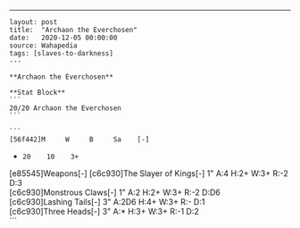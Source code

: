 ---
    layout: post
    title:  "Archaon the Everchosen"
    date:   2020-12-05 00:00:00
    source: Wahapedia
    tags: [slaves-to-darkness]
    ---
    
    **Archaon the Everchosen**
    
    **Stat Block**
    ```
    20/20 Archaon the Everchosen
    ```
    
    ```
    [56f442]M     W     B     Sa    [-]
*     20    10    3+    
[e85545]Weapons[-]
[c6c930]The Slayer of Kings[-]
1"     A:4    H:2+   W:3+   R:-2   D:3   
[c6c930]Monstrous Claws[-]
1"     A:2    H:2+   W:3+   R:-2   D:D6  
[c6c930]Lashing Tails[-]
3"     A:2D6  H:4+   W:3+   R:-    D:1   
[c6c930]Three Heads[-]
3"     A:*    H:3+   W:3+   R:-1   D:2   
    ```
    
    
    